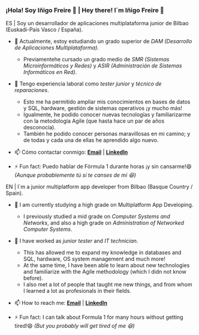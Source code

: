 ### ¡Hola! Soy Iñigo Freire 👋 | Hey there! I´m Iñigo Freire 👋

<!--
**InigoFreire/InigoFreire** is a ✨ _special_ ✨ repository because its `README.md` (this file) appears on your GitHub profile.

Here are some ideas to get you started:

- 🔭 I’m currently working on ...
- 🌱 I’m currently learning ...
- 👯 I’m looking to collaborate on ...
- 🤔 I’m looking for help with ...
- 💬 Ask me about ...
- 📫 How to reach me: ...
- 😄 Pronouns: ...
- ⚡ Fun fact: ...
-->
ES | Soy un desarrollador de aplicaciones multiplataforma junior de Bilbao (Euskadi-País Vasco / España).

- 📓 Actualmente, estoy estudiando un grado superior de *DAM (Desarrollo de Aplicaciones Multiplataforma)*.
  - Previamentehe cursado un grado medio de *SMR (Sistemas Microinformáticos y Redes)* y *ASIR (Administración de Sistemas Informáticos en Red)*.

- 👔 Tengo experiencia laboral como *tester junior* y *técnico de reparaciones*.
  - Esto me ha permitido ampliar mis conocimientos en bases de datos y SQL, hardware, gestión de sistemas operativos ¡y mucho más!
  - Igualmente, he podido conocer nuevas tecnologías y familiarizarme con la metodología Agile (que hasta hace un par de años desconocía).
  - También he podido conocer personas maravillosas en mi camino; y de todas y cada una de ellas he aprendido algo nuevo.

- 📫 Cómo contactar conmigo: **[Email](mailto:inigofreire@gmail.com)** | **[LinkedIn](https://https:/www.linkedin.com/in/inigofreire/)**

- ⚡ Fun fact: Puedo hablar de Fórmula 1 durante horas ¡y sin cansarme!😄 *(Aunque probablemente tú sí te canses de mí 😆)*


EN | I´m a junior multiplatform app developer from Bilbao (Basque Country / Spain).

- 📓 I am currently studying a high grade on Multiplatform App Developing.
  - I previously studied a mid grade on *Computer Systems and Networks*, and also a high grade on *Administration of Networked Computer Systems*.

- 👔 I have worked as *junior tester* and *IT technician*.
  - This has allowed me to expand my knowledge in databases and SQL, hardware, OS system management and much more!
  - At the same time, I have been able to learn about new technologies and familiarize with the Agile methodology (which I didn not know before).
  - I also met a lot of people that taught me new things, and from whom I learned a lot as profesionals in their fields.

- 📫 How to reach me: **[Email](mailto:inigofreire@gmail.com)** | **[LinkedIn](https://https:/www.linkedin.com/in/inigofreire/)**

- ⚡ Fun fact: I can talk about Formula 1 for many hours without getting tired!😄 *(But you probably will get tired of me 😆)*
